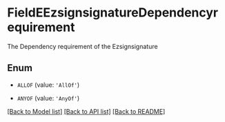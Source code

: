 # FieldEEzsignsignatureDependencyrequirement

The Dependency requirement of the Ezsignsignature

## Enum

* `ALLOF` (value: `'AllOf'`)

* `ANYOF` (value: `'AnyOf'`)

[[Back to Model list]](../README.md#documentation-for-models) [[Back to API list]](../README.md#documentation-for-api-endpoints) [[Back to README]](../README.md)


